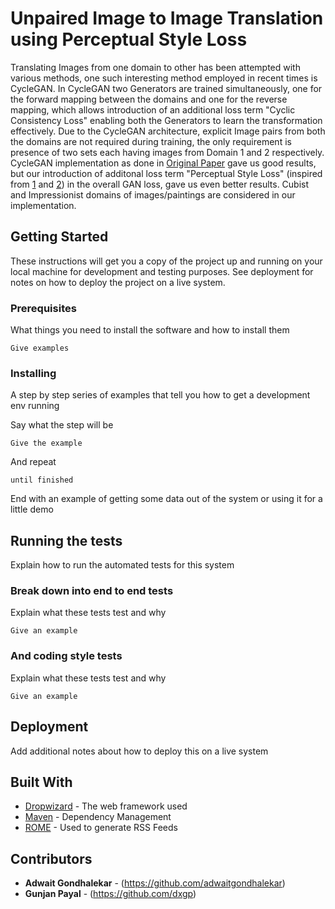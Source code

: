 # Unpaired Image to Image Translation using Perceptual Style Loss

Translating Images from one domain to other has been attempted with various methods, one such interesting method employed in recent times is CycleGAN. In CycleGAN two Generators are trained simultaneously, 
one for the forward mapping between the domains and one for the reverse mapping, which allows introduction of an additional loss term "Cyclic Consistency Loss" enabling both the Generators to learn the transformation effectively.
Due to the CycleGAN architecture, explicit Image pairs from both the domains are not required during training, the only requirement is presence of two sets each having images from Domain 1 and 2 respectively. CycleGAN implementation
as done in [Original Paper](https://github.com/phillipi/pix2pix) gave us good results, but our introduction of additonal loss term "Perceptual Style Loss" (inspired from [1](https://arxiv.org/abs/1508.06576) and [2](https://arxiv.org/abs/1603.08155)) 
in the overall GAN loss, gave us even better results.
Cubist and Impressionist domains of images/paintings are considered in our implementation.
 

## Getting Started

These instructions will get you a copy of the project up and running on your local machine for development and testing purposes. See deployment for notes on how to deploy the project on a live system.

### Prerequisites

What things you need to install the software and how to install them

```
Give examples
```

### Installing

A step by step series of examples that tell you how to get a development env running

Say what the step will be

```
Give the example
```

And repeat

```
until finished
```

End with an example of getting some data out of the system or using it for a little demo

## Running the tests

Explain how to run the automated tests for this system

### Break down into end to end tests

Explain what these tests test and why

```
Give an example
```

### And coding style tests

Explain what these tests test and why

```
Give an example
```

## Deployment

Add additional notes about how to deploy this on a live system

## Built With

* [Dropwizard](http://www.dropwizard.io/1.0.2/docs/) - The web framework used
* [Maven](https://maven.apache.org/) - Dependency Management
* [ROME](https://rometools.github.io/rome/) - Used to generate RSS Feeds


## Contributors

* **Adwait Gondhalekar** - (https://github.com/adwaitgondhalekar)
* **Gunjan Payal** - (https://github.com/dxgp)

